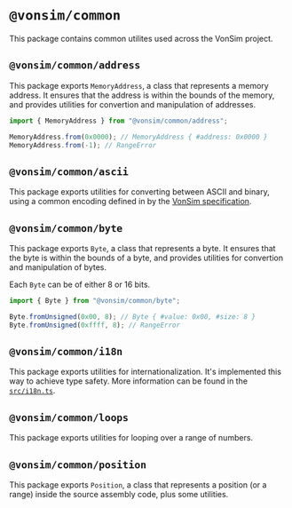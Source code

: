 # `@vonsim/common`

This package contains common utilites used across the VonSim project.

## `@vonsim/common/address`

This package exports `MemoryAddress`, a class that represents a memory address. It ensures that the address is within the bounds of the memory, and provides utilities for convertion and manipulation of addresses.

```ts
import { MemoryAddress } from "@vonsim/common/address";

MemoryAddress.from(0x0000); // MemoryAddress { #address: 0x0000 }
MemoryAddress.from(-1); // RangeError
```

## `@vonsim/common/ascii`

This package exports utilities for converting between ASCII and binary, using a common encoding defined in by the [VonSim specification](https://vonsim.github.io/docs/reference/ascii/).

## `@vonsim/common/byte`

This package exports `Byte`, a class that represents a byte. It ensures that the byte is within the bounds of a byte, and provides utilities for convertion and manipulation of bytes.

Each `Byte` can be of either 8 or 16 bits.

```ts
import { Byte } from "@vonsim/common/byte";

Byte.fromUnsigned(0x00, 8); // Byte { #value: 0x00, #size: 8 }
Byte.fromUnsigned(0xffff, 8); // RangeError
```

## `@vonsim/common/i18n`

This package exports utilities for internationalization. It's implemented this way to achieve type safety. More information can be found in the [`src/i18n.ts`](./src/i18n.ts).

## `@vonsim/common/loops`

This package exports utilities for looping over a range of numbers.

## `@vonsim/common/position`

This package exports `Position`, a class that represents a position (or a range) inside the source assembly code, plus some utilities.
